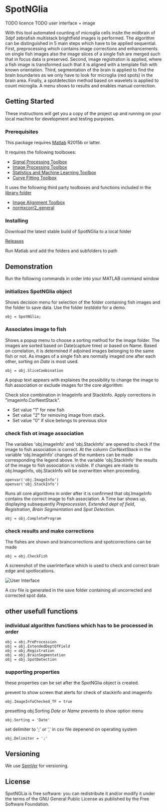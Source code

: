 # SpotNGlia

TODO licence
TODO user interface + image

With this tool automated counting of microglia cells insite the midbrain of 3dpf zebrafish multistack brightfield images is performed. 
The algorithm can be distinguished in 5 main steps which have to be applied sequential. 
First, preprocessing which contains image corrections and enhancements on single fish images also the image slices of a single fish are merged such that in focus data is preserved. Second, image registration is applied, where a fish image is transformed such that it is aligned with a template fish with known orientation. Third, segmentation of the brain is applied to find the brain boundaries as we only have to look for microglia (red spots) in the brain area. Finally, a spotdetection method based on wavelets is applied to count microglia. A menu shows to results and enables manual correction.

## Getting Started

These instructions will get you a copy of the project up and running on your local machine for development and testing purposes.

### Prerequisites

This package requires [Matlab](https://nl.mathworks.com/)  R2015b or latter. 

It requires the following toolboxes:
* [Signal Processing Toolbox](https://nl.mathworks.com/products/signal.html)
* [Image Processing Toolbox](https://www.mathworks.com/products/image.html)
* [Statistics and Machine Learning Toolbox](https://nl.mathworks.com/products/statistics.html)
* [Curve Fitting Toolbox](https://nl.mathworks.com/products/curvefitting.html)

It uses the following third party toolboxes and functions included in the [library folder](https://github.com/samuelgeurts/SpotNGlia/tree/backtTo1.5.3/library)
* [Image Alignment Toolbox](https://sites.google.com/site/imagealignment/)
* [normxcorr2_general](https://nl.mathworks.com/matlabcentral/fileexchange/29005-generalized-normalized-cross-correlation?focused=5228526&tab=function)

### Installing

Download the latest stable build of SpotNGlia to a local folder

[Releases](https://github.com/samuelgeurts/SpotNGlia/releases/tag/v1.6.0)

Run Matlab and add the folders and subfolders to path

## Demonstration
Run the following commands in order into your MATLAB command window

### initializes SpotNGlia object 
Shows decision menu for selection of the folder containing fish images and the folder to save data. Use the folder *testdata* for a demo.
```
obj = SpotNGlia;
```
### Associates image to fish
Shows a popup menu to choose a sorting method for the image folder. The images are sorted based on Date(capture time) or based on Name. Based on correlation, it is determined if adjoined images belonging to the same fish or not. As images of a single fish are normally imaged one after each other, sorting on *Date* is most used.
```
obj = obj.SliceCombination
```
A popup text appears with explaines the possibility to change the image to fish association or exclude images for the core algorithm:

Check slice combination in ImageInfo and StackInfo.
Apply corrections in "imageinfo.CorNextStack".
* Set value "1" for new fish
* Set value "2" for removing image from stack.
* Set value "0" if slice belongs to previous slice

### check fish ot image association 
The variables 'obj.ImageInfo' and 'obj.StackInfo' are opened to check if the image to fish association is correct. 
At the column *CorNextStack* in the variable 'obj.ImageInfo' changes of the numbers can be made corresponding the legend above. In the variable 'obj.StackInfo' the results of the image to fish association is visible. If changes are made to obj.ImageInfo, obj.StackInfo will be overwritten when proceeding.
```
openvar('obj.ImageInfo')
openvar('obj.StackInfo')
```
Runs all core algorithms in order after it is confirmed that obj.ImageInfo contains the correct image to fish association. A Time bar shows up, displaying subsequently *Preprocession*, *Extended dept of field*, *Registration*, *Brain Segmentation* and *Spot Detection*.
```
obj = obj.CompleteProgram
```
### check results and make corrections
The fishes are shown and braincorrections and spotcorrections can be made
```
obj = obj.CheckFish
```
A screenshot of the userinterface which is used to check and correct brain edge and spotlocations.

![User Interface](https://samuelgeurts.github.io/SpotNGlia/UserInterface.png)

A csv file is generated in the save folder containing all uncorrected and corrected spot data.

## other usefull functions

### individual algorithm functions which has to be processed in order
```
obj = obj.PreProcession
obj = obj.ExtendedDeptOfField
obj = obj.Registration
obj = obj.BrainSegmentation
obj = obj.SpotDetection
````
### supporting properties 
these properties can be set after the SpotNGlia object is created.

prevent to show screen that alerts for check of stackinfo and imageinfo
```
obj.ImageInfoChecked_TF = true
```
presetting obj.Sorting *Date* or *Name* prevents to show option menu
```
obj.Sorting = 'Date'
```
set delimiter to ';' or ',' in csv file depenend on operating system
```
obj.Delimiter = ';' 
```

## Versioning

We use [SemVer](http://semver.org/) for versioning.

## License

SpotNGLia is free software: you can redistribute it and/or modify it under the terms of the GNU General Public License as published by the Free Software Foundation.
